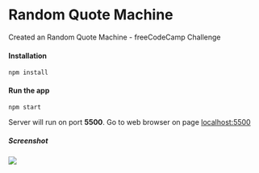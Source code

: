 # Random Quote Machine
Created an Random Quote Machine - freeCodeCamp Challenge

#### Installation
`npm install`

#### Run the app
`npm start`

Server will run on port **5500**. Go to web browser on page [localhost:5500](http://localhost:5500)

##### Screenshot
![](https://raw.githubusercontent.com/LakshmiPriyaSR/randomquotemachine/master/assets/screenshot.png)


